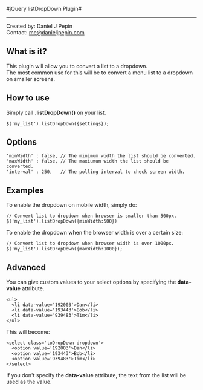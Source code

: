 #jQuery listDropDown Plugin#
*********************************************************
Created by: Daniel J Pepin  
Contact:    me@danieljpepin.com


What is it?
-----------
This plugin will allow you to convert a list to a dropdown.  
The most common use for this will be to convert a menu list to a dropdown on smaller screens.  

How to use
----------
Simply call **.listDropDown()** on your list.

    $('my_list').listDropDown({settings});


Options
-------
	'minWidth' : false, // The minimum width the list should be converted.
	'maxWidth' : false, // The maxiumum width the list should be converted.
	'interval' : 250,   // The polling interval to check screen width.

Examples
--------
To enable the dropdown on mobile width, simply do:

    // Convert list to dropdown when browser is smaller than 500px.
    $('my_list').listDropDown({minWidth:500})

To enable the dropdown when the browser width is over a certain size:

    // Convert list to dropdown when browser width is over 1000px.
    $('my_list').listDropDown({maxWidth:1000});

Advanced
--------
You can give custom values to your select options by specifying the **data-value** attribute.

    <ul>
      <li data-value='192003'>Dan</li>
      <li data-value='193443'>Bob</li>
      <li data-value='939483'>Tim</li>
    </ul>

This will become:

    <select class='toDropDown dropdown'>
      <option value='192003'>Dan</li>
      <option value='193443'>Bob</li>
      <option value='939483'>Tim</li>
    </select>

If you don't specify the **data-value** attribute, the text from the list will be used as the value.



